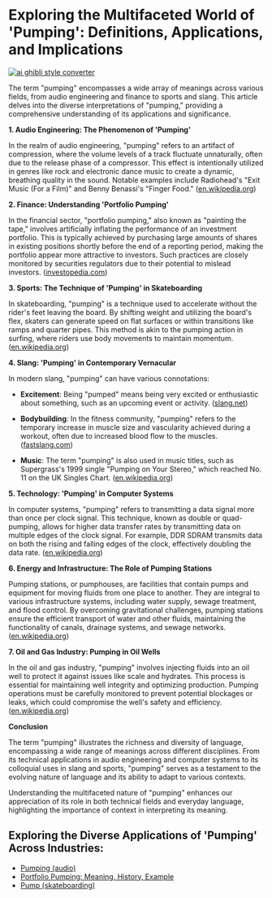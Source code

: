 # Exploring the Multifaceted World of 'Pumping': Definitions, Applications, and Implications

[![ai ghibli style converter](https://i.imgur.com/dwt8Y5G.gif)](https://witbeam.net/slzx)

The term "pumping" encompasses a wide array of meanings across various fields, from audio engineering and finance to sports and slang. This article delves into the diverse interpretations of "pumping," providing a comprehensive understanding of its applications and significance.

**1. Audio Engineering: The Phenomenon of 'Pumping'**

In the realm of audio engineering, "pumping" refers to an artifact of compression, where the volume levels of a track fluctuate unnaturally, often due to the release phase of a compressor. This effect is intentionally utilized in genres like rock and electronic dance music to create a dynamic, breathing quality in the sound. Notable examples include Radiohead's "Exit Music (For a Film)" and Benny Benassi's "Finger Food." ([en.wikipedia.org](https://en.wikipedia.org/wiki/Pumping_%28audio%29?utm_source=openai))

**2. Finance: Understanding 'Portfolio Pumping'**

In the financial sector, "portfolio pumping," also known as "painting the tape," involves artificially inflating the performance of an investment portfolio. This is typically achieved by purchasing large amounts of shares in existing positions shortly before the end of a reporting period, making the portfolio appear more attractive to investors. Such practices are closely monitored by securities regulators due to their potential to mislead investors. ([investopedia.com](https://www.investopedia.com/terms/p/portfoliopumping.asp?utm_source=openai))

**3. Sports: The Technique of 'Pumping' in Skateboarding**

In skateboarding, "pumping" is a technique used to accelerate without the rider's feet leaving the board. By shifting weight and utilizing the board's flex, skaters can generate speed on flat surfaces or within transitions like ramps and quarter pipes. This method is akin to the pumping action in surfing, where riders use body movements to maintain momentum. ([en.wikipedia.org](https://en.wikipedia.org/wiki/Pump_%28skateboarding%29?utm_source=openai))

**4. Slang: 'Pumping' in Contemporary Vernacular**

In modern slang, "pumping" can have various connotations:

- **Excitement**: Being "pumped" means being very excited or enthusiastic about something, such as an upcoming event or activity. ([slang.net](https://slang.net/meaning/pumped?utm_source=openai))

- **Bodybuilding**: In the fitness community, "pumping" refers to the temporary increase in muscle size and vascularity achieved during a workout, often due to increased blood flow to the muscles. ([fastslang.com](https://www.fastslang.com/pumping?utm_source=openai))

- **Music**: The term "pumping" is also used in music titles, such as Supergrass's 1999 single "Pumping on Your Stereo," which reached No. 11 on the UK Singles Chart. ([en.wikipedia.org](https://en.wikipedia.org/wiki/Pumping_on_Your_Stereo?utm_source=openai))

**5. Technology: 'Pumping' in Computer Systems**

In computer systems, "pumping" refers to transmitting a data signal more than once per clock signal. This technique, known as double or quad-pumping, allows for higher data transfer rates by transmitting data on multiple edges of the clock signal. For example, DDR SDRAM transmits data on both the rising and falling edges of the clock, effectively doubling the data rate. ([en.wikipedia.org](https://en.wikipedia.org/wiki/Pumping_%28computer_systems%29?utm_source=openai))

**6. Energy and Infrastructure: The Role of Pumping Stations**

Pumping stations, or pumphouses, are facilities that contain pumps and equipment for moving fluids from one place to another. They are integral to various infrastructure systems, including water supply, sewage treatment, and flood control. By overcoming gravitational challenges, pumping stations ensure the efficient transport of water and other fluids, maintaining the functionality of canals, drainage systems, and sewage networks. ([en.wikipedia.org](https://en.wikipedia.org/wiki/Pumping_station?utm_source=openai))

**7. Oil and Gas Industry: Pumping in Oil Wells**

In the oil and gas industry, "pumping" involves injecting fluids into an oil well to protect it against issues like scale and hydrates. This process is essential for maintaining well integrity and optimizing production. Pumping operations must be carefully monitored to prevent potential blockages or leaks, which could compromise the well's safety and efficiency. ([en.wikipedia.org](https://en.wikipedia.org/wiki/Pumping_%28oil_well%29?utm_source=openai))

**Conclusion**

The term "pumping" illustrates the richness and diversity of language, encompassing a wide range of meanings across different disciplines. From its technical applications in audio engineering and computer systems to its colloquial uses in slang and sports, "pumping" serves as a testament to the evolving nature of language and its ability to adapt to various contexts.

Understanding the multifaceted nature of "pumping" enhances our appreciation of its role in both technical fields and everyday language, highlighting the importance of context in interpreting its meaning.


## Exploring the Diverse Applications of 'Pumping' Across Industries:
- [Pumping (audio)](https://en.wikipedia.org/wiki/Pumping_%28audio%29?utm_source=openai)
- [Portfolio Pumping: Meaning, History, Example](https://www.investopedia.com/terms/p/portfoliopumping.asp?utm_source=openai)
- [Pump (skateboarding)](https://en.wikipedia.org/wiki/Pump_%28skateboarding%29?utm_source=openai)
